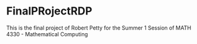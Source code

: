 # FinalPRojectRDP
This is the final project of Robert Petty for the Summer 1 Session of MATH 4330 - Mathematical Computing
